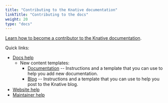 ```yaml
---
title: "Contributing to the Knative documentation"
linkTitle: "Contributing to the docs"
weight: 20
type: "docs"
---
```


[Learn how to become a contributor to the Knative documentation](https://knative.dev/help/).

   Quick links:
   * [Docs help](https://knative.dev/help/contributor/)
      * New content templates:
        * [Documentation](https://github.com/knative/docs/tree/main/template-docs-page.md) -- Instructions and a template that
          you can use to help you add new documentation.
        * [Blog](https://github.com/knative/docs/tree/main/template-blog-page.md) -- Instructions and a template that
          you can use to help you post to the Knative blog.
   * [Website help](https://knative.dev/help/contributor/publishing)
   * [Maintainer help](https://knative.dev/help/maintainer/)
